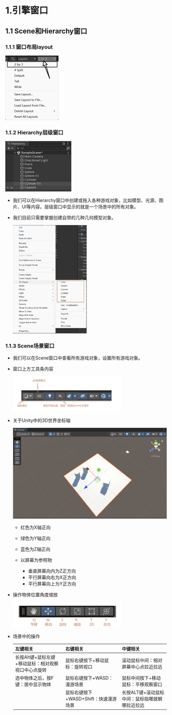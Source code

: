 # 1.引擎窗口

## 1.1 Scene和Hierarchy窗口

### 1.1.1 窗口布局layout

<img src="assets/image-20240714155814688.png" alt="image-20240714155814688" style="zoom: 50%;" />

### 1.1.2 Hierarchy层级窗口

<img src="assets/image-20240714155551491.png" alt="image-20240714155551491" style="zoom: 50%;" />

- 我们可以在Hierarchy窗口中创建或拖入各种游戏对象，比如模型、光源、图片、UI等内容。层级窗口中显示的就是一个场景中的所有对象。

- 我们目前只需要掌握创建自带的几种几何模型对象。

  <img src="assets/image-20240714155956193.png" alt="image-20240714155956193" style="zoom:33%;" />

### 1.1.3 Scene场景窗口

- 我们可以在Scene窗口中查看所有游戏对象，设置所有游戏对象。

- 窗口上方工具条内容

  <img src="assets/image-20240714161106645.png" alt="image-20240714161106645" style="zoom:33%;" />

- 关于Unity中的3D世界坐标轴

  <img src="assets/image-20240714161657104.png" alt="image-20240714161657104" style="zoom:50%;" />

  - 红色为X轴正向

  - 绿色为Y轴正向

  - 蓝色为Z轴正向

    

  - 以屏幕为参照物

    - 垂直屏幕向内为Z正方向
    - 平行屏幕向右为X正方向
    - 平行屏幕向上为Y正方向

- 操作物体位置角度缩放

  <img src="assets/image-20240714162235711.png" alt="image-20240714162235711" style="zoom:33%;" />

- 场景中的操作

  | 左键相关                                            | 右键相关                              | 中键相关                                       |
  | --------------------------------------------------- | ------------------------------------- | ---------------------------------------------- |
  | 长按Alt键+鼠标左键+移动鼠标：相对观察视口中心点旋转 | 鼠标右键按下+移动鼠标：旋转视口       | 滚动鼠标中间：相对屏幕中心点拉近拉远           |
  | 选中物体之后，按F键：居中显示物体                   | 鼠标右键按下+WASD：漫游场景           | 鼠标中间按下+移动鼠标：平移观察窗口            |
  |                                                     | 鼠标右键按下+WASD+Shift：快速漫游场景 | 长按ALT键+滚动鼠标中间：鼠标指哪就朝哪拉近拉远 |


